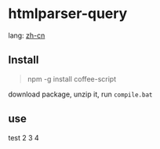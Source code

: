 ﻿htmlparser-query
================

lang: [zh-cn](https://github.com/lusionx/htmlparser-query/blob/master/README.cn.md)

## Install
> npm -g install coffee-script

download package, unzip it, run `compile.bat`

## use

test 2 3
 4
